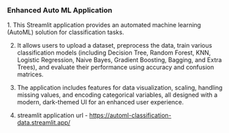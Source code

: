 <h3>Enhanced Auto ML Application</h3>
<p>
1. This Streamlit application provides an automated machine learning (AutoML) solution for classification tasks. 
  
2. It allows users to upload a dataset, preprocess the data, train various classification models (including Decision Tree, Random Forest, KNN, Logistic Regression, Naive Bayes, Gradient 
   Boosting, Bagging, and Extra Trees), and evaluate their performance using accuracy and confusion matrices.
     
3. The application includes features for data visualization, scaling, handling missing values, and encoding categorical variables, all designed with a modern, dark-themed UI for an enhanced 
   user experience.

4. streamlit application url - https://automl-classification-data.streamlit.app/
</p>
